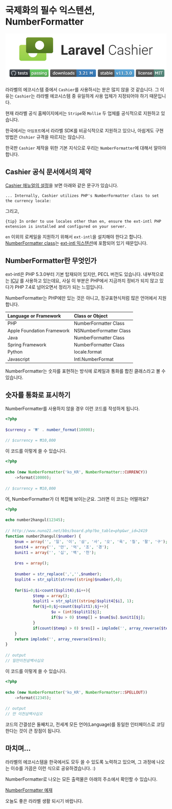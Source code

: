 # 국제화의 필수 익스텐션, NumberFormatter

![라라벨 Cashier 로고](../.gitbook/assets/laravel-cashier-logo.png)

라라벨의 에코시스템 중에서 `Cashier`를 사용하시는 분은 많지 않을 것 같습니다. 그 이유는 `Cashier`는 라라벨 에코시스템 중 유일하게 사용 업체가 지정되어야 하기 때문입니다.

현재 라라벨 공식 홈페이지에서는 `Stripe`와 `Mollie` 두 업체를 공식적으로 지원하고 있습니다.

한국에서는 `아임포트`에서 라라벨 SDK를 비공식적으로 지원하고 있으나, 아쉽게도 구현 방법은 `Chshier` 규격을 따르지는 않습니다.

한국판 `Cashier` 제작을 위한 기본 지식으로 우리는 `NumberFormatter`에 대해서 알아야 합니다.

## Cashier 공식 문서에서의 제약

[Cashier 매뉴얼의 설정](https://laravel.com/docs/7.x/billing#configuration)을 보면 아래와 같은 문구가 있습니다.

```
... Internally, Cashier utilizes PHP's NumberFormatter class to set the currency locale:
```

그리고,

```
{tip} In order to use locales other than en, ensure the ext-intl PHP extension is installed and configured on your server.
```

`en` 이외의 로케일을 지원하기 위해서 `ext-intl`을 설치해야 한다고 합니다. [NumberFormatter class](https://www.php.net/manual/en/class.numberformatter.php)는 [ext-intl 익스텐션](https://www.php.net/manual/en/book.intl.php)에 포함되어 있기 때문입니다.

## NumberFormatter란 무엇인가

ext-intl은 PHP 5.3.0부터 기본 탑재되어 있지만, PECL 버전도 있습니다. 내부적으로는 [ICU](http://site.icu-project.org/) 를 사용하고 있는데요, 사실 이 부분은 PHP에서 지금까지 정비가 되지 않고 있다가 PHP 7.4로 넘어오면서 정리가 되는 느낌입니다.

NumberFormatter는 PHP에만 있는 것은 아니고, 정규표현식처럼 많은 언어에서 지원합니다.

| Language or Framework      | Class or Object         |
| :------------------------- | :---------------------- |
| PHP                        | NumberFormatter Class   |
| Apple Foundation Framework | NSNumberFormatter Class |
| Java                       | NumberFormatter Class   |
| Spring Framework           | NumberFormatter Class   |
| Python                     | locale.format           |
| Javascript                 | Intl.NumberFormat       |

NumberFormatter는 숫자를 표현하는 방식에 로케일과 통화를 합친 클래스라고 볼 수 있습니다.

## 숫자를 통화로 표시하기

NumberFormatter를 사용하지 않을 경우 이런 코드를 작성하게 됩니다.

```php
<?php

$currency = '₩' . number_format(10000);

// $currency = ₩10,000
```

이 코드를 이렇게 쓸 수 있습니다.

```php
<?php

echo (new NumberFormatter('ko_KR', NumberFormatter::CURRENCY))
    ->format(10000);

// $currency = ₩10,000
```

어, NumberFormatter가 더 복잡해 보이는군요. 그러면 이 코드는 어떨까요?

```php
<?php

echo number2hangul(12345);

// http://www.nuno21.net/bbs/board.php?bo_table=php&wr_id=2419
function number2hangul($number) {
    $num = array('', '일', '이', '삼', '사', '오', '육', '칠', '팔', '구');
    $unit4 = array('', '만', '억', '조', '경');
    $unit1 = array('', '십', '백', '천');

    $res = array();

    $number = str_replace(',','',$number);
    $split4 = str_split(strrev((string)$number),4);

    for($i=0;$i<count($split4);$i++){
            $temp = array();
            $split1 = str_split((string)$split4[$i], 1);
            for($j=0;$j<count($split1);$j++){
                    $u = (int)$split1[$j];
                    if($u > 0) $temp[] = $num[$u].$unit1[$j];
            }
            if(count($temp) > 0) $res[] = implode('', array_reverse($temp)).$unit4[$i];
    }
    return implode('', array_reverse($res));
}

// output
// 일만이천삼백사십오
```

이 코드를 이렇게 쓸 수 있습니다.

```php
<?php

echo (new NumberFormatter('ko_KR', NumberFormatter::SPELLOUT))
    ->format(12345);

// output
// 만 이천삼백사십오
```

코드의 간결성은 둘째치고, 전세계 모든 언어(Language)를 동일한 인터페이스로 코딩한다는 것이 큰 장점이 됩니다.

## 마치며...

라라벨의 에코시스템을 한국에서도 모두 쓸 수 있도록 노력하고 있으며, 그 과정에 나오는 이슈를 가끔은 이런 식으로 공유하겠습니다. :)

NumberFormatter로 나오는 모든 출력물은 아래의 주소에서 확인할 수 있습니다.

[NumberFormatter 예재](https://github.com/cable8mm/inside-php/blob/master/docs/NumberFormatter.md)

오늘도 좋은 라라벨 생활 되시기 바랍니다.